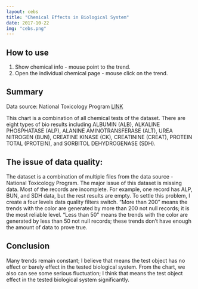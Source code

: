 ```yaml
---
layout: cebs
title: "Chemical Effects in Biological System"
date: 2017-10-22
img: "cebs.png"
---
```

## How to use
1.  Show chemical info - mouse point to the trend.
2.  Open the individual chemical page - mouse click on the trend.

## Summary
Data source: National Toxicology Program [LINK](https://tools.niehs.nih.gov/cebs3/ui/)

This chart is a combination of all chemical tests of the dataset. There are eight types of bio results including ALBUMIN (ALB), ALKALINE PHOSPHATASE (ALP), ALANINE AMINOTRANSFERASE (ALT), UREA NITROGEN (BUN), CREATINE KINASE (CK), CREATININE (CREAT), PROTEIN TOTAL (PROTEIN), and SORBITOL DEHYDROGENASE (SDH).

## The issue of data quality:
The dataset is a combination of multiple files from the data source - National Toxicology Program. The major issue of this dataset is missing data. Most of the records are incomplete. For example, one record has ALP, BUN, and SDH data, but the rest results are empty. To settle this problem, I create a four levels data quality filters switch. “More than 200” means the trends with the color are generated by more than 200 not null records; it is the most reliable level. “Less than 50” means the trends with the color are generated by less than 50 not null records; these trends don’t have enough the amount of data to prove true.

## Conclusion
Many trends remain constant; I believe that means the test object has no effect or barely effect in the tested biological system. From the chart, we also can see some serious fluctuation; I think that means the test object effect in the tested biological system significantly.